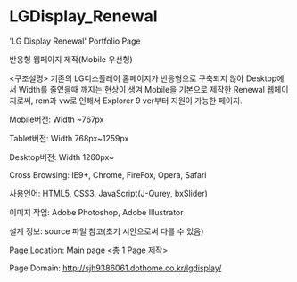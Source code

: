 # LGDisplay_Renewal
'LG Display Renewal' Portfolio Page

반응형 웹페이지 제작(Mobile 우선형)

<구조설명> 
기존의 LG디스플레이 홈페이지가 반응형으로 구축되지 않아 Desktop에서 Width를 줄였을때 깨지는 현상이 생겨 Mobile을 기본으로 제작한 Renewal 웹페이지로써, rem과 vw로 인해서 Explorer 9 ver부터 지원이 가능한 페이지. 

Mobile버전: Width ~767px

Tablet버전: Width 768px~1259px

Desktop버전: Width 1260px~

Cross Browsing: IE9+, Chrome, FireFox, Opera, Safari

사용언어: HTML5, CSS3, JavaScript(J-Qurey, bxSlider)

이미지 작업: Adobe Photoshop, Adobe Illustrator

설계 정보: source 파일 참고(초기 시안으로써 다를 수 있음)

Page Location: Main page <총 1 Page 제작>

Page Domain: http://sjh9386061.dothome.co.kr/lgdisplay/
